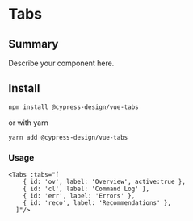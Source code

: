 # Tabs

## Summary

Describe your component here.

## Install

```bash
npm install @cypress-design/vue-tabs
```

or with yarn

```bash
yarn add @cypress-design/vue-tabs
```

### Usage

```tsx live
<Tabs :tabs="[
    { id: 'ov', label: 'Overview', active:true },
    { id: 'cl', label: 'Command Log' },
    { id: 'err', label: 'Errors' },
    { id: 'reco', label: 'Recommendations' },
  ]"/>
```
